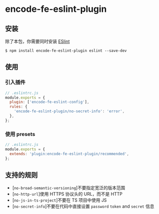 # encode-fe-eslint-plugin

## 安装

除了本包，你需要同时安装 [ESlint](https://eslint.org/)

```shell
$ npm install encode-fe-eslint-plugin eslint --save-dev
```

## 使用

### 引入插件

```js
// .eslintrc.js
module.exports = {
  plugin: ['encode-fe-eslint-config'],
  rules: {
    'encode-fe-eslint-plugin/no-secret-info': 'error',
  },
};
```

### 使用 presets

```js
// .eslintrc.js
module.exports = {
  extends: 'plugin:encode-fe-eslint-plugin/recommended',
};
```

## 支持的规则

- [`no-broad-semantic-versioning`]不要指定宽泛的版本范围
- [`no-http-url`]使用 HTTPS 协议头的 URL，而不是 HTTP
- [`no-js-in-ts-project`]不要在 TS 项目中使用 JS
- [`no-secret-info`]不要在代码中直接设置 `password` `token` and `secret` 信息
